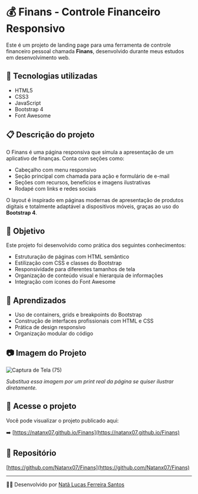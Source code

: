 # 💰 Finans - Controle Financeiro Responsivo

Este é um projeto de landing page para uma ferramenta de controle financeiro pessoal chamada **Finans**, desenvolvido durante meus estudos em desenvolvimento web.

## 🔧 Tecnologias utilizadas

- HTML5
- CSS3
- JavaScript
- Bootstrap 4
- Font Awesome

## 📋 Descrição do projeto

O Finans é uma página responsiva que simula a apresentação de um aplicativo de finanças. Conta com seções como:

- Cabeçalho com menu responsivo
- Seção principal com chamada para ação e formulário de e-mail
- Seções com recursos, benefícios e imagens ilustrativas
- Rodapé com links e redes sociais

O layout é inspirado em páginas modernas de apresentação de produtos digitais e totalmente adaptável a dispositivos móveis, graças ao uso do **Bootstrap 4**.

## 🎯 Objetivo

Este projeto foi desenvolvido como prática dos seguintes conhecimentos:

- Estruturação de páginas com HTML semântico
- Estilização com CSS e classes do Bootstrap
- Responsividade para diferentes tamanhos de tela
- Organização de conteúdo visual e hierarquia de informações
- Integração com ícones do Font Awesome

## 🧠 Aprendizados

- Uso de containers, grids e breakpoints do Bootstrap
- Construção de interfaces profissionais com HTML e CSS
- Prática de design responsivo
- Organização modular do código

## 📷 Imagem do Projeto

![Captura de Tela (75)](https://github.com/user-attachments/assets/26a3c2d6-070e-4cbd-a47c-c265a18fca7a)


*Substitua essa imagem por um print real da página se quiser ilustrar diretamente.*

## 🔗 Acesse o projeto

Você pode visualizar o projeto publicado aqui:

➡️ [https://natanx07.github.io/Finans](https://natanx07.github.io/Finans)

## 📂 Repositório

[https://github.com/Natanx07/Finans](https://github.com/Natanx07/Finans)

---

🧑‍💻 Desenvolvido por [Natã Lucas Ferreira Santos](https://github.com/Natanx07)



